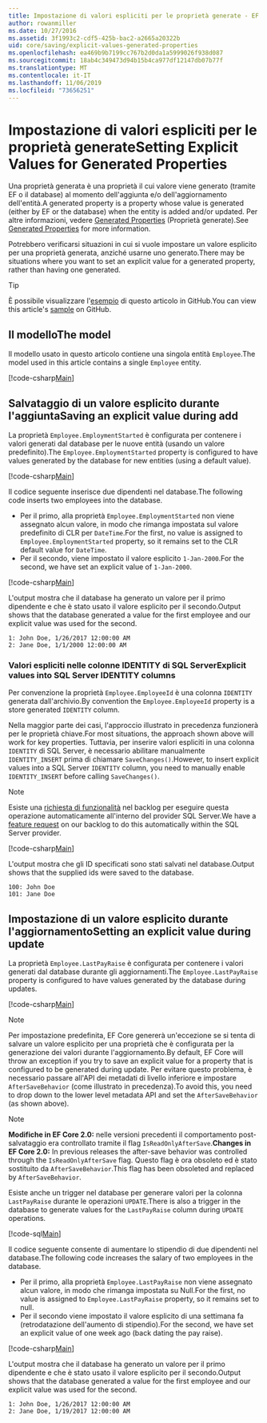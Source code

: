 ```yaml
---
title: Impostazione di valori espliciti per le proprietà generate - EF Core
author: rowanmiller
ms.date: 10/27/2016
ms.assetid: 3f1993c2-cdf5-425b-bac2-a2665a20322b
uid: core/saving/explicit-values-generated-properties
ms.openlocfilehash: ea469b9b7199cc767b2d0da1a5999026f938d087
ms.sourcegitcommit: 18ab4c349473d94b15b4ca977df12147db07b77f
ms.translationtype: MT
ms.contentlocale: it-IT
ms.lasthandoff: 11/06/2019
ms.locfileid: "73656251"
---
```

# <a name="setting-explicit-values-for-generated-properties"></a><span data-ttu-id="ea564-102">Impostazione di valori espliciti per le proprietà generate</span><span class="sxs-lookup"><span data-stu-id="ea564-102">Setting Explicit Values for Generated Properties</span></span>

<span data-ttu-id="ea564-103">Una proprietà generata è una proprietà il cui valore viene generato (tramite EF o il database) al momento dell'aggiunta e/o dell'aggiornamento dell'entità.</span><span class="sxs-lookup"><span data-stu-id="ea564-103">A generated property is a property whose value is generated (either by EF or the database) when the entity is added and/or updated.</span></span> <span data-ttu-id="ea564-104">Per altre informazioni, vedere [Generated Properties](../modeling/generated-properties.md) (Proprietà generate).</span><span class="sxs-lookup"><span data-stu-id="ea564-104">See [Generated Properties](../modeling/generated-properties.md) for more information.</span></span>

<span data-ttu-id="ea564-105">Potrebbero verificarsi situazioni in cui si vuole impostare un valore esplicito per una proprietà generata, anziché usarne uno generato.</span><span class="sxs-lookup"><span data-stu-id="ea564-105">There may be situations where you want to set an explicit value for a generated property, rather than having one generated.</span></span>

> [!TIP]  
> <span data-ttu-id="ea564-106">È possibile visualizzare l'[esempio](https://github.com/aspnet/EntityFramework.Docs/tree/master/samples/core/Saving/ExplicitValuesGenerateProperties/) di questo articolo in GitHub.</span><span class="sxs-lookup"><span data-stu-id="ea564-106">You can view this article's [sample](https://github.com/aspnet/EntityFramework.Docs/tree/master/samples/core/Saving/ExplicitValuesGenerateProperties/) on GitHub.</span></span>

## <a name="the-model"></a><span data-ttu-id="ea564-107">Il modello</span><span class="sxs-lookup"><span data-stu-id="ea564-107">The model</span></span>

<span data-ttu-id="ea564-108">Il modello usato in questo articolo contiene una singola entità `Employee`.</span><span class="sxs-lookup"><span data-stu-id="ea564-108">The model used in this article contains a single `Employee` entity.</span></span>

[!code-csharp[Main](../../../samples/core/Saving/ExplicitValuesGenerateProperties/Employee.cs#Sample)]

## <a name="saving-an-explicit-value-during-add"></a><span data-ttu-id="ea564-109">Salvataggio di un valore esplicito durante l'aggiunta</span><span class="sxs-lookup"><span data-stu-id="ea564-109">Saving an explicit value during add</span></span>

<span data-ttu-id="ea564-110">La proprietà `Employee.EmploymentStarted` è configurata per contenere i valori generati dal database per le nuove entità (usando un valore predefinito).</span><span class="sxs-lookup"><span data-stu-id="ea564-110">The `Employee.EmploymentStarted` property is configured to have values generated by the database for new entities (using a default value).</span></span>

[!code-csharp[Main](../../../samples/core/Saving/ExplicitValuesGenerateProperties/EmployeeContext.cs#EmploymentStarted)]

<span data-ttu-id="ea564-111">Il codice seguente inserisce due dipendenti nel database.</span><span class="sxs-lookup"><span data-stu-id="ea564-111">The following code inserts two employees into the database.</span></span>

* <span data-ttu-id="ea564-112">Per il primo, alla proprietà `Employee.EmploymentStarted` non viene assegnato alcun valore, in modo che rimanga impostata sul valore predefinito di CLR per `DateTime`.</span><span class="sxs-lookup"><span data-stu-id="ea564-112">For the first, no value is assigned to `Employee.EmploymentStarted` property, so it remains set to the CLR default value for `DateTime`.</span></span>
* <span data-ttu-id="ea564-113">Per il secondo, viene impostato il valore esplicito `1-Jan-2000`.</span><span class="sxs-lookup"><span data-stu-id="ea564-113">For the second, we have set an explicit value of `1-Jan-2000`.</span></span>

[!code-csharp[Main](../../../samples/core/Saving/ExplicitValuesGenerateProperties/Sample.cs#EmploymentStarted)]

<span data-ttu-id="ea564-114">L'output mostra che il database ha generato un valore per il primo dipendente e che è stato usato il valore esplicito per il secondo.</span><span class="sxs-lookup"><span data-stu-id="ea564-114">Output shows that the database generated a value for the first employee and our explicit value was used for the second.</span></span>

``` Console
1: John Doe, 1/26/2017 12:00:00 AM
2: Jane Doe, 1/1/2000 12:00:00 AM
```

### <a name="explicit-values-into-sql-server-identity-columns"></a><span data-ttu-id="ea564-115">Valori espliciti nelle colonne IDENTITY di SQL Server</span><span class="sxs-lookup"><span data-stu-id="ea564-115">Explicit values into SQL Server IDENTITY columns</span></span>

<span data-ttu-id="ea564-116">Per convenzione la proprietà `Employee.EmployeeId` è una colonna `IDENTITY` generata dall'archivio.</span><span class="sxs-lookup"><span data-stu-id="ea564-116">By convention the `Employee.EmployeeId` property is a store generated `IDENTITY` column.</span></span>

<span data-ttu-id="ea564-117">Nella maggior parte dei casi, l'approccio illustrato in precedenza funzionerà per le proprietà chiave.</span><span class="sxs-lookup"><span data-stu-id="ea564-117">For most situations, the approach shown above will work for key properties.</span></span> <span data-ttu-id="ea564-118">Tuttavia, per inserire valori espliciti in una colonna `IDENTITY` di SQL Server, è necessario abilitare manualmente `IDENTITY_INSERT` prima di chiamare `SaveChanges()`.</span><span class="sxs-lookup"><span data-stu-id="ea564-118">However, to insert explicit values into a SQL Server `IDENTITY` column, you need to manually enable `IDENTITY_INSERT` before calling `SaveChanges()`.</span></span>

> [!NOTE]  
> <span data-ttu-id="ea564-119">Esiste una [richiesta di funzionalità](https://github.com/aspnet/EntityFramework/issues/703) nel backlog per eseguire questa operazione automaticamente all'interno del provider SQL Server.</span><span class="sxs-lookup"><span data-stu-id="ea564-119">We have a [feature request](https://github.com/aspnet/EntityFramework/issues/703) on our backlog to do this automatically within the SQL Server provider.</span></span>

[!code-csharp[Main](../../../samples/core/Saving/ExplicitValuesGenerateProperties/Sample.cs#EmployeeId)]

<span data-ttu-id="ea564-120">L'output mostra che gli ID specificati sono stati salvati nel database.</span><span class="sxs-lookup"><span data-stu-id="ea564-120">Output shows that the supplied ids were saved to the database.</span></span>

``` Console
100: John Doe
101: Jane Doe
```

## <a name="setting-an-explicit-value-during-update"></a><span data-ttu-id="ea564-121">Impostazione di un valore esplicito durante l'aggiornamento</span><span class="sxs-lookup"><span data-stu-id="ea564-121">Setting an explicit value during update</span></span>

<span data-ttu-id="ea564-122">La proprietà `Employee.LastPayRaise` è configurata per contenere i valori generati dal database durante gli aggiornamenti.</span><span class="sxs-lookup"><span data-stu-id="ea564-122">The `Employee.LastPayRaise` property is configured to have values generated by the database during updates.</span></span>

[!code-csharp[Main](../../../samples/core/Saving/ExplicitValuesGenerateProperties/EmployeeContext.cs#LastPayRaise)]

> [!NOTE]  
> <span data-ttu-id="ea564-123">Per impostazione predefinita, EF Core genererà un'eccezione se si tenta di salvare un valore esplicito per una proprietà che è configurata per la generazione dei valori durante l'aggiornamento.</span><span class="sxs-lookup"><span data-stu-id="ea564-123">By default, EF Core will throw an exception if you try to save an explicit value for a property that is configured to be generated during update.</span></span> <span data-ttu-id="ea564-124">Per evitare questo problema, è necessario passare all'API dei metadati di livello inferiore e impostare `AfterSaveBehavior` (come illustrato in precedenza).</span><span class="sxs-lookup"><span data-stu-id="ea564-124">To avoid this, you need to drop down to the lower level metadata API and set the `AfterSaveBehavior` (as shown above).</span></span>

> [!NOTE]  
> <span data-ttu-id="ea564-125">**Modifiche in EF Core 2.0:** nelle versioni precedenti il comportamento post-salvataggio era controllato tramite il flag `IsReadOnlyAfterSave`.</span><span class="sxs-lookup"><span data-stu-id="ea564-125">**Changes in EF Core 2.0:** In previous releases the after-save behavior was controlled through the `IsReadOnlyAfterSave` flag.</span></span> <span data-ttu-id="ea564-126">Questo flag è ora obsoleto ed è stato sostituito da `AfterSaveBehavior`.</span><span class="sxs-lookup"><span data-stu-id="ea564-126">This flag has been obsoleted and replaced by `AfterSaveBehavior`.</span></span>

<span data-ttu-id="ea564-127">Esiste anche un trigger nel database per generare valori per la colonna `LastPayRaise` durante le operazioni `UPDATE`.</span><span class="sxs-lookup"><span data-stu-id="ea564-127">There is also a trigger in the database to generate values for the `LastPayRaise` column during `UPDATE` operations.</span></span>

[!code-sql[Main](../../../samples/core/Saving/ExplicitValuesGenerateProperties/employee_UPDATE.sql)]

<span data-ttu-id="ea564-128">Il codice seguente consente di aumentare lo stipendio di due dipendenti nel database.</span><span class="sxs-lookup"><span data-stu-id="ea564-128">The following code increases the salary of two employees in the database.</span></span>

* <span data-ttu-id="ea564-129">Per il primo, alla proprietà `Employee.LastPayRaise` non viene assegnato alcun valore, in modo che rimanga impostata su Null.</span><span class="sxs-lookup"><span data-stu-id="ea564-129">For the first, no value is assigned to `Employee.LastPayRaise` property, so it remains set to null.</span></span>
* <span data-ttu-id="ea564-130">Per il secondo viene impostato il valore esplicito di una settimana fa (retrodatazione dell'aumento di stipendio).</span><span class="sxs-lookup"><span data-stu-id="ea564-130">For the second, we have set an explicit value of one week ago (back dating the pay raise).</span></span>

[!code-csharp[Main](../../../samples/core/Saving/ExplicitValuesGenerateProperties/Sample.cs#LastPayRaise)]

<span data-ttu-id="ea564-131">L'output mostra che il database ha generato un valore per il primo dipendente e che è stato usato il valore esplicito per il secondo.</span><span class="sxs-lookup"><span data-stu-id="ea564-131">Output shows that the database generated a value for the first employee and our explicit value was used for the second.</span></span>

``` Console
1: John Doe, 1/26/2017 12:00:00 AM
2: Jane Doe, 1/19/2017 12:00:00 AM
```
